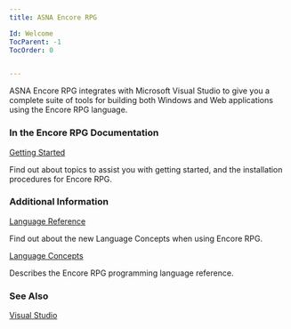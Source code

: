 ```yaml
---
title: ASNA Encore RPG

Id: Welcome
TocParent: -1
TocOrder: 0


---
```


ASNA Encore RPG integrates with Microsoft Visual Studio to give you a complete suite of tools for building both Windows and Web applications using the Encore RPG language. 

### In the Encore RPG Documentation

[Getting Started](ecrGettingStartedMain.html)

Find out about topics to assist you with getting started, and
                    the installation procedures for Encore RPG.


### Additional Information

[Language Reference](ecrLrfLangRefMain.html)

Find out about the new Language Concepts when using Encore RPG.

[Language Concepts](ecrConLanguageConceptsMain.html)

Describes the Encore RPG programming language reference.


### See Also
[Visual Studio](VisualStudioMain.html) 
